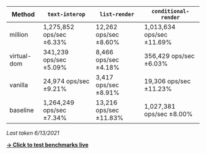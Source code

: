 | Method      | `text-interop`           | `list-render`          | `conditional-render`      |
| ----------- | ------------------------ | ---------------------- | ------------------------- |
| million     | 1,275,852 ops/sec ±6.33% | 12,262 ops/sec ±8.60%  | 1,013,634 ops/sec ±11.69% |
| virtual-dom | 341,239 ops/sec ±5.09%   | 8,466 ops/sec ±4.18%   | 356,429 ops/sec ±6.03%    |
| vanilla     | 24,974 ops/sec ±9.21%    | 3,417 ops/sec ±8.91%   | 19,306 ops/sec ±11.23%    |
| baseline    | 1,264,249 ops/sec ±7.34% | 13,216 ops/sec ±11.83% | 1,027,381 ops/sec ±8.00%  |

_Last taken 6/13/2021_

[**→ Click to test benchmarks live**](https://million-benchmarks.netlify.app/)
